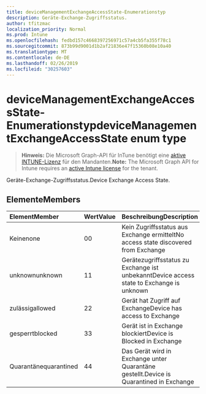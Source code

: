 ```yaml
---
title: deviceManagementExchangeAccessState-Enumerationstyp
description: Geräte-Exchange-Zugriffsstatus.
author: tfitzmac
localization_priority: Normal
ms.prod: Intune
ms.openlocfilehash: fedbd157c4668397256971c57a4cb5fa355f78c1
ms.sourcegitcommit: 873b99d9001d1b2af21836e47f15360b08e10a40
ms.translationtype: MT
ms.contentlocale: de-DE
ms.lasthandoff: 02/26/2019
ms.locfileid: "30257603"
---
```

# <a name="devicemanagementexchangeaccessstate-enum-type"></a><span data-ttu-id="e2ea1-103">deviceManagementExchangeAccessState-Enumerationstyp</span><span class="sxs-lookup"><span data-stu-id="e2ea1-103">deviceManagementExchangeAccessState enum type</span></span>

> <span data-ttu-id="e2ea1-104">**Hinweis:** Die Microsoft Graph-API für InTune benötigt eine [aktive INTUNE-Lizenz](https://go.microsoft.com/fwlink/?linkid=839381) für den Mandanten.</span><span class="sxs-lookup"><span data-stu-id="e2ea1-104">**Note:** The Microsoft Graph API for Intune requires an [active Intune license](https://go.microsoft.com/fwlink/?linkid=839381) for the tenant.</span></span>

<span data-ttu-id="e2ea1-105">Geräte-Exchange-Zugriffsstatus.</span><span class="sxs-lookup"><span data-stu-id="e2ea1-105">Device Exchange Access State.</span></span>

## <a name="members"></a><span data-ttu-id="e2ea1-106">Elemente</span><span class="sxs-lookup"><span data-stu-id="e2ea1-106">Members</span></span>
|<span data-ttu-id="e2ea1-107">Element</span><span class="sxs-lookup"><span data-stu-id="e2ea1-107">Member</span></span>|<span data-ttu-id="e2ea1-108">Wert</span><span class="sxs-lookup"><span data-stu-id="e2ea1-108">Value</span></span>|<span data-ttu-id="e2ea1-109">Beschreibung</span><span class="sxs-lookup"><span data-stu-id="e2ea1-109">Description</span></span>|
|:---|:---|:---|
|<span data-ttu-id="e2ea1-110">Keine</span><span class="sxs-lookup"><span data-stu-id="e2ea1-110">none</span></span>|<span data-ttu-id="e2ea1-111">0</span><span class="sxs-lookup"><span data-stu-id="e2ea1-111">0</span></span>|<span data-ttu-id="e2ea1-112">Kein Zugriffsstatus aus Exchange ermittelt</span><span class="sxs-lookup"><span data-stu-id="e2ea1-112">No access state discovered from Exchange</span></span>|
|<span data-ttu-id="e2ea1-113">unknown</span><span class="sxs-lookup"><span data-stu-id="e2ea1-113">unknown</span></span>|<span data-ttu-id="e2ea1-114">1</span><span class="sxs-lookup"><span data-stu-id="e2ea1-114">1</span></span>|<span data-ttu-id="e2ea1-115">Gerätezugriffsstatus zu Exchange ist unbekannt</span><span class="sxs-lookup"><span data-stu-id="e2ea1-115">Device access state to Exchange is unknown</span></span>|
|<span data-ttu-id="e2ea1-116">zulässig</span><span class="sxs-lookup"><span data-stu-id="e2ea1-116">allowed</span></span>|<span data-ttu-id="e2ea1-117">2</span><span class="sxs-lookup"><span data-stu-id="e2ea1-117">2</span></span>|<span data-ttu-id="e2ea1-118">Gerät hat Zugriff auf Exchange</span><span class="sxs-lookup"><span data-stu-id="e2ea1-118">Device has access to Exchange</span></span>|
|<span data-ttu-id="e2ea1-119">gesperrt</span><span class="sxs-lookup"><span data-stu-id="e2ea1-119">blocked</span></span>|<span data-ttu-id="e2ea1-120">3</span><span class="sxs-lookup"><span data-stu-id="e2ea1-120">3</span></span>|<span data-ttu-id="e2ea1-121">Gerät ist in Exchange blockiert</span><span class="sxs-lookup"><span data-stu-id="e2ea1-121">Device is Blocked in Exchange</span></span>|
|<span data-ttu-id="e2ea1-122">Quarantäne</span><span class="sxs-lookup"><span data-stu-id="e2ea1-122">quarantined</span></span>|<span data-ttu-id="e2ea1-123">4</span><span class="sxs-lookup"><span data-stu-id="e2ea1-123">4</span></span>|<span data-ttu-id="e2ea1-124">Das Gerät wird in Exchange unter Quarantäne gestellt.</span><span class="sxs-lookup"><span data-stu-id="e2ea1-124">Device is Quarantined in Exchange</span></span>|



